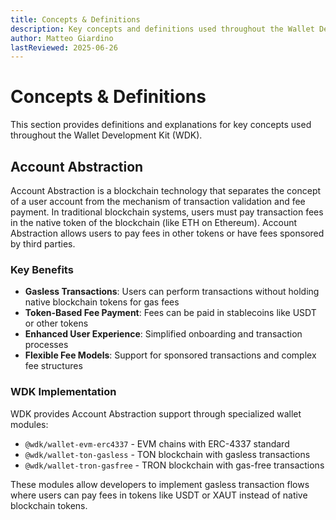 ```yaml
---
title: Concepts & Definitions
description: Key concepts and definitions used throughout the Wallet Development Kit
author: Matteo Giardino
lastReviewed: 2025-06-26
---
```


# Concepts & Definitions

This section provides definitions and explanations for key concepts used throughout the Wallet Development Kit (WDK).

## Account Abstraction

Account Abstraction is a blockchain technology that separates the concept of a user account from the mechanism of transaction validation and fee payment. In traditional blockchain systems, users must pay transaction fees in the native token of the blockchain (like ETH on Ethereum). Account Abstraction allows users to pay fees in other tokens or have fees sponsored by third parties.

### Key Benefits

- **Gasless Transactions**: Users can perform transactions without holding native blockchain tokens for gas fees
- **Token-Based Fee Payment**: Fees can be paid in stablecoins like USDT or other tokens
- **Enhanced User Experience**: Simplified onboarding and transaction processes
- **Flexible Fee Models**: Support for sponsored transactions and complex fee structures

### WDK Implementation

WDK provides Account Abstraction support through specialized wallet modules:

- `@wdk/wallet-evm-erc4337` - EVM chains with ERC-4337 standard
- `@wdk/wallet-ton-gasless` - TON blockchain with gasless transactions
- `@wdk/wallet-tron-gasfree` - TRON blockchain with gas-free transactions

These modules allow developers to implement gasless transaction flows where users can pay fees in tokens like USDT or XAUT instead of native blockchain tokens.

